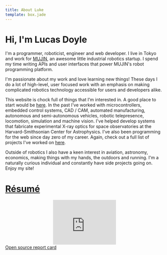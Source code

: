 ```yaml
---
title: About Luke
template: box.jade
---
```


<div class="jumbotron about-jumbotron">
  <h1>Hi, I'm Lucas Doyle</h1>
</div>

I'm a programmer, roboticist, engineer and web developer. I live in Tokyo and work for <a target="blank_" href="http://mujin.co.jp">MUJIN</a>, an awesome little industrial robotics startup. I spend my time writing APIs and user interfaces that power MUJIN's robot programming platform.

I'm passionate about my work and love learning new things! These days I do a lot of high-level, user focused work with an emphasis on making complicated robotics technology accessible for users and developers alike.

This website is chock full of things that I'm interested in. A good place to start would be [here](/projects.html). In the past I've worked with <a class="microcontrollers">microcontrollers, embedded control systems</a>, <a class="battlebot">CAD / CAM</a>, <a class="harvard">automated manufacturing</a>, <a class="boat">autonomous</a> and <a class="ied">semi-autonomous</a> vehicles, <a class="anybots">robotic telepresence</a>, locomotion, <a class="wingbox">simulation</a> and <a class="camera">machine vision</a>. I've helped develop systems that <a class="harvard">fabricate experimental X-ray optics for space observatories</a> at the Harvard-Smithsonian Center for Astrophysics. I've also been <a class="web">programming for the web</a> since day zero of my career. Again, check out a full list of projects I've worked on [here](/projects.html).

Outside of robotics I also have a keen interest in <a class="plane">aviation</a>, astronomy, economics, making things with my hands, the outdoors and running. I'm a naturally curious individual and constantly have side projects going on. Enjoy my site!

<div class="resume-badge">
  <a href="http://stonelinks.github.io/resume/" class="btn btn-info btn-lg btn-block">
    <h1>Résumé</h1>
  </a>
</div>

<iframe src="http://githubbadge.appspot.com/stonelinks" style="border: 0; height: 142px; width: 200px; overflow: hidden; display: block; margin: 0 auto;" align="middle" frameBorder="0"></iframe>

<div class="resume-badge">
    <a class="btn btn-default btn-block" href="http://osrc.dfm.io/stonelinks/">
      Open source report card
    </a>
</div>
